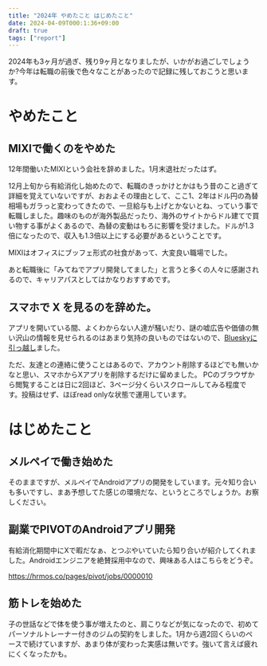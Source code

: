 ```yaml
---
title: "2024年 やめたこと はじめたこと"
date: 2024-04-09T000:1:36+09:00
draft: true
tags: ["report"]
---
```


2024年も3ヶ月が過ぎ、残り9ヶ月となりましたが、いかがお過ごしでしょうか?今年は転職の前後で色々なことがあったので記録に残しておこうと思います。

# やめたこと

## MIXIで働くのをやめた

12年間働いたMIXIという会社を辞めました。1月末退社だったはず。

12月上旬から有給消化し始めたので、転職のきっかけとかはもう昔のこと過ぎて詳細を覚えていないですが、おおよその理由として、ここ1、2年はドル円の為替相場もガラっと変わってきたので、一旦給与も上げとかないとね、っていう事で転職しました。趣味のものが海外製品だったり、海外のサイトからドル建てで買い物する事がよくあるので、為替の変動はもろに影響を受けました。ドルが1.3倍になったので、収入も1.3倍以上にする必要があるということです。

MIXIはオフィスにブッフェ形式の社食があって、大変良い職場でした。

あと転職後に「みてねでアプリ開発してました」と言うと多くの人々に感謝されるので、キャリアパスとしてはかなりおすすめです。

## スマホで X を見るのを辞めた。

アプリを開いている間、よくわからない人達が騒いだり、謎の嘘広告や価値の無い沢山の情報を見せられるのはあまり気持の良いものではないので、[Blueskyに引っ越し](https://bsky.app/profile/nanao-punchdrunker.bsky.social)ました。

ただ、友達との連絡に使うことはあるので、アカウント削除するほどでも無いかなと思い、スマホからXアプリを削除するだけに留めました。
PCのブラウザから閲覧することは日に2回ほど、3ページ分くらいスクロールしてみる程度です。投稿はせず、ほぼread onlyな状態で運用しています。

# はじめたこと

## メルペイで働き始めた

そのままですが、メルペイでAndroidアプリの開発をしています。元々知り合いも多いですし、まあ予想してた感じの環境だな、というところでしょうか。お察しください。

## 副業でPIVOTのAndroidアプリ開発

有給消化期間中にXで暇だなぁ、とつぶやいていたら知り合いが紹介してくれました。Androidエンジニアを絶賛採用中なので、興味ある人はこちらをどうぞ。

https://hrmos.co/pages/pivot/jobs/0000010

## 筋トレを始めた

子の世話などで体を使う事が増えたのと、肩こりなどが気になったので、初めてパーソナルトレーナー付きのジムの契約をしました。1月から週2回くらいのペースで続けていますが、あまり体が変わった実感は無いです。強いて言えば疲れにくくなったかも。